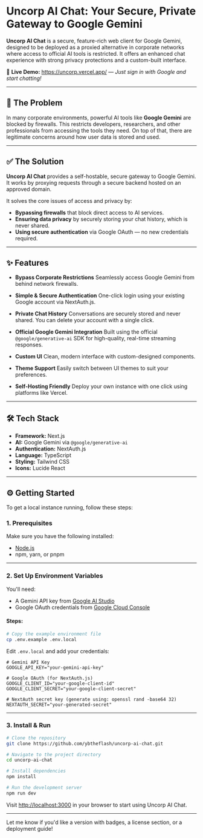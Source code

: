# Uncorp AI Chat: Your Secure, Private Gateway to Google Gemini

**Uncorp AI Chat** is a secure, feature-rich web client for Google Gemini, designed to be deployed as a proxied alternative in corporate networks where access to official AI tools is restricted. It offers an enhanced chat experience with strong privacy protections and a custom-built interface.

🔗 **Live Demo:** https://uncorp.vercel.app/ — *Just sign in with Google and start chatting!*

---

## 🚀 The Problem

In many corporate environments, powerful AI tools like **Google Gemini** are blocked by firewalls. This restricts developers, researchers, and other professionals from accessing the tools they need. On top of that, there are legitimate concerns around how user data is stored and used.

---

## ✅ The Solution

**Uncorp AI Chat** provides a self-hostable, secure gateway to Google Gemini. It works by proxying requests through a secure backend hosted on an approved domain.

It solves the core issues of access and privacy by:

* **Bypassing firewalls** that block direct access to AI services.
* **Ensuring data privacy** by securely storing your chat history, which is never shared.
* **Using secure authentication** via Google OAuth — no new credentials required.

---

## ✨ Features

* **Bypass Corporate Restrictions**
  Seamlessly access Google Gemini from behind network firewalls.

* **Simple & Secure Authentication**
  One-click login using your existing Google account via NextAuth.js.

* **Private Chat History**
  Conversations are securely stored and never shared. You can delete your account with a single click.

* **Official Google Gemini Integration**
  Built using the official `@google/generative-ai` SDK for high-quality, real-time streaming responses.

* **Custom UI**
  Clean, modern interface with custom-designed components.

* **Theme Support**
  Easily switch between UI themes to suit your preferences.

* **Self-Hosting Friendly**
  Deploy your own instance with one click using platforms like Vercel.

---

## 🛠️ Tech Stack

* **Framework:** Next.js
* **AI:** Google Gemini via `@google/generative-ai`
* **Authentication:** NextAuth.js
* **Language:** TypeScript
* **Styling:** Tailwind CSS
* **Icons:** Lucide React

---

## ⚙️ Getting Started

To get a local instance running, follow these steps:

### 1. Prerequisites

Make sure you have the following installed:

* [Node.js](https://nodejs.org/)
* npm, yarn, or pnpm

---

### 2. Set Up Environment Variables

You'll need:

* A Gemini API key from [Google AI Studio](https://aistudio.google.com/)
* Google OAuth credentials from [Google Cloud Console](https://console.cloud.google.com/apis/credentials)

#### Steps:

```bash
# Copy the example environment file
cp .env.example .env.local
```

Edit `.env.local` and add your credentials:

```env
# Gemini API Key
GOOGLE_API_KEY="your-gemini-api-key"

# Google OAuth (for NextAuth.js)
GOOGLE_CLIENT_ID="your-google-client-id"
GOOGLE_CLIENT_SECRET="your-google-client-secret"

# NextAuth secret key (generate using: openssl rand -base64 32)
NEXTAUTH_SECRET="your-generated-secret"
```

---

### 3. Install & Run

```bash
# Clone the repository
git clone https://github.com/ybtheflash/uncorp-ai-chat.git

# Navigate to the project directory
cd uncorp-ai-chat

# Install dependencies
npm install

# Run the development server
npm run dev
```

Visit [http://localhost:3000](http://localhost:3000) in your browser to start using Uncorp AI Chat.

---

Let me know if you'd like a version with badges, a license section, or a deployment guide!
